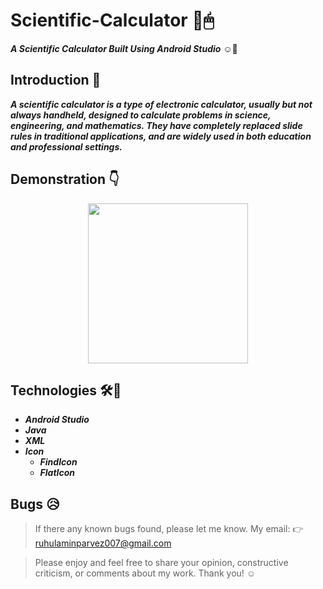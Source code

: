 # Scientific-Calculator :calling:🖱
__*A Scientific Calculator Built Using Android Studio*__ ☺🤞

## Introduction 🔗
__*A scientific calculator is a type of electronic calculator, usually but not always handheld, designed to calculate problems in science, engineering, and mathematics. They have completely replaced slide rules in traditional applications, and are widely used in both education and professional settings.*__

## Demonstration 👇

<p align="center">
  <img width="256" src="https://github.com/Ruhul12/Scientific-Calculator/blob/main/Sci-Calc.gif">
</p>
                                                                  
## Technologies 🛠🚀

* __*Android Studio*__
* __*Java*__
* __*XML*__
* __*Icon*__
  * __*FindIcon*__
  * __*FlatIcon*__
  
## Bugs 😥

> If there any known bugs found, please let me know. My email: 👉 ruhulaminparvez007@gmail.com

> Please enjoy
and feel free to share your opinion, constructive criticism, or comments about my work. Thank you! ☺
 
